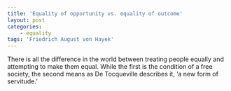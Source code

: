 ```yaml
---
title: 'Equality of opportunity vs. equality of outcome'
layout: post
categories:
    - equality
tags: 'Friedrich August von Hayek'
---
```


There is all the difference in the world between treating people equally and attempting to make them equal. While the first is the condition of a free society, the second means as De Tocqueville describes it, ‘a new form of servitude.’
